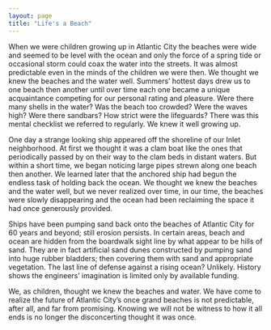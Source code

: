 ```yaml
---
layout: page
title: "Life's a Beach"
---
```


When we were children growing up in Atlantic City the beaches were wide and seemed to be level with the ocean and only the force of a spring tide or occasional storm could coax the water into the streets. It was almost predictable even in the minds of the children we were then. We thought we knew the beaches and the water well. Summers’ hottest days drew us to one beach then another until over time each one became a unique acquaintance competing for our personal rating and pleasure. Were there many shells in the water? Was the beach too crowded? Were the waves high? Were there sandbars? How strict were the lifeguards? There was this mental checklist we referred to regularly. We knew it well growing up.

One day a strange looking ship appeared off the shoreline of our Inlet neighborhood. At first we thought it was a clam boat like the ones that periodically passed by on their way to the clam beds in distant waters. But within a short time, we began noticing large pipes strewn along one beach then another. We learned later that the anchored ship had begun the endless task of holding back the ocean. We thought we knew the beaches and the water well, but we never realized over time, in our time, the beaches were slowly disappearing and the ocean had been reclaiming the space it had once generously provided.

Ships have been pumping sand back onto the beaches of Atlantic City for 60 years and beyond; still erosion persists. In certain areas, beach and ocean are hidden from the boardwalk sight line by what appear to be hills of sand. They are in fact artificial sand dunes constructed by pumping sand into huge rubber bladders; then covering them with sand and appropriate vegetation. The last line of defense against a rising ocean? Unlikely. History shows the engineers’ imagination is limited only by available funding.

We, as children, thought we knew the beaches and water. We have come to realize the future of Atlantic City’s once grand beaches is not predictable, after all, and far from promising. Knowing we will not be witness to how it all ends is no longer the disconcerting thought it was once.